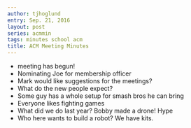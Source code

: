 ```yaml
---
author: tjhoglund
entry: Sep. 21, 2016
layout: post
series: acmmin
tags: minutes school acm
title: ACM Meeting Minutes
---
```


- meeting has begun!
- Nominating Joe for membership officer
- Mark would like suggestions for the meetings?
- What do the new people expect?
- Some guy has a whole setup for smash bros he can bring
- Everyone likes fighting games
- What did we do last year? Bobby made a drone! Hype
- Who here wants to build a robot? We have kits.
